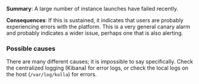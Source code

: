 **Summary**: A large number of instance launches have failed recently.

**Consequences**: If this is sustained, it indicates that users are probably experiencing errors with the platform. This is a very general canary alarm and probably indicates a wider issue, perhaps one that is also alerting.

### Possible causes

There are many different causes; it is impossible to say specifically. Check the centralized logging (Kibana) for error logs, or check the local logs on the host (`/var/log/kolla`) for errors.